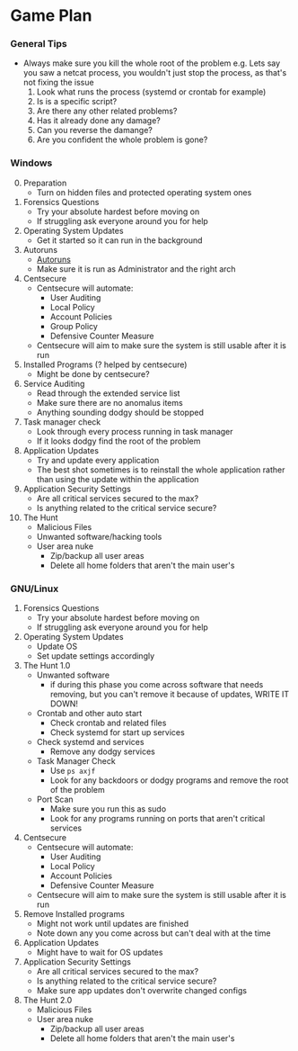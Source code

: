 # Game Plan

### General Tips
- Always make sure you kill the whole root of the problem
    e.g. Lets say you saw a netcat process, you wouldn't just stop the process, as that's not fixing the issue
    1. Look what runs the process (systemd or crontab for example)
    2. Is is a specific script?
    3. Are there any other related problems?
    4. Has it already done any damage?
    5. Can you reverse the damange?
    6. Are you confident the whole problem is gone?

### Windows

0. Preparation
    - Turn on hidden files and protected operating system ones
1. Forensics Questions
    - Try your absolute hardest before moving on
    - If struggling ask everyone around you for help
2. Operating System Updates
    - Get it started so it can run in the background
3. Autoruns
    - [Autoruns](https://docs.microsoft.com/en-us/sysinternals/downloads/autoruns)
    - Make sure it is run as Administrator and the right arch
4. Centsecure
    - Centsecure will automate:
        - User Auditing
        - Local Policy
        - Account Policies
        - Group Policy
        - Defensive Counter Measure
    - Centsecure will aim to make sure the system is still usable after it is run
5. Installed Programs (? helped by centsecure)
    - Might be done by centsecure?
6. Service Auditing
    - Read through the extended service list
    - Make sure there are no anomalus items
    - Anything sounding dodgy should be stopped
7. Task manager check
    - Look through every process running in task manager
    - If it looks dodgy find the root of the problem
8. Application Updates
    - Try and update every application
    - The best shot sometimes is to reinstall the whole application rather than using the update within the application
9. Application Security Settings
    - Are all critical services secured to the max?
    - Is anything related to the critical service secure?
10. The Hunt  
    - Malicious Files
    - Unwanted software/hacking tools
    - User area nuke
        - Zip/backup all user areas
        - Delete all home folders that aren't the main user's
      
### GNU/Linux
1. Forensics Questions
    - Try your absolute hardest before moving on
    - If struggling ask everyone around you for help
2. Operating System Updates
    - Update OS
    - Set update settings accordingly
3. The Hunt 1.0
    - Unwanted software
        - if during this phase you come across software that needs removing, but you can't remove it because of updates, WRITE IT DOWN!
    - Crontab and other auto start
        - Check crontab and related files
        - Check systemd for start up services
    - Check systemd and services
        - Remove any dodgy services
    - Task Manager Check
        - Use `ps axjf`
        - Look for any backdoors or dodgy programs and remove the root of the problem
    - Port Scan
        - Make sure you run this as sudo
        - Look for any programs running on ports that aren't critical services
4. Centsecure
    - Centsecure will automate:
        - User Auditing
        - Local Policy
        - Account Policies
        - Defensive Counter Measure
    - Centsecure will aim to make sure the system is still usable after it is run
5. Remove Installed programs
    - Might not work until updates are finished
    - Note down any you come across but can't deal with at the time
6. Application Updates
    - Might have to wait for OS updates
7. Application Security Settings
    - Are all critical services secured to the max?
    - Is anything related to the critical service secure?
    - Make sure app updates don't overwrite changed configs
8. The Hunt 2.0
    - Malicious Files
    - User area nuke
        - Zip/backup all user areas
        - Delete all home folders that aren't the main user's
